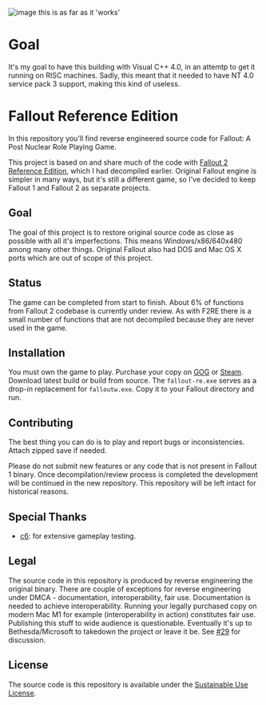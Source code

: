 ![image](https://github.com/user-attachments/assets/a47c8787-b861-43dd-969c-587796aadb9c)
this is as far as it 'works'

# Goal

It's my goal to have this building with Visual C++ 4.0, in an attemtp to get it running on RISC machines.
Sadly, this meant that it needed to have NT 4.0 service pack 3 support, making this kind of useless.

# Fallout Reference Edition

In this repository you'll find reverse engineered source code for Fallout: A Post Nuclear Role Playing Game.

This project is based on and share much of the code with [Fallout 2 Reference Edition](https://github.com/alexbatalov/fallout2-re), which I had decompiled earlier. Original Fallout engine is simpler in many ways, but it's still a different game, so I've decided to keep Fallout 1 and Fallout 2 as separate projects.

## Goal

The goal of this project is to restore original source code as close as possible with all it's imperfections. This means Windows/x86/640x480 among many other things. Original Fallout also had DOS and Mac OS X ports which are out of scope of this project.

## Status

The game can be completed from start to finish. About 6% of functions from Fallout 2 codebase is currently under review. As with F2RE there is a small number of functions that are not decompiled because they are never used in the game.

## Installation

You must own the game to play. Purchase your copy on [GOG](https://www.gog.com/game/fallout) or [Steam](https://store.steampowered.com/app/38400). Download latest build or build from source. The `fallout-re.exe` serves as a drop-in replacement for `falloutw.exe`. Copy it to your Fallout directory and run.

## Contributing

The best thing you can do is to play and report bugs or inconsistencies. Attach zipped save if needed.

Please do not submit new features or any code that is not present in Fallout 1 binary. Once decompilation/review process is completed the development will be continued in the new repository. This repository will be left intact for historical reasons.

## Special Thanks

- [c6](https://github.com/c6-dev): for extensive gameplay testing.

## Legal

The source code in this repository is produced by reverse engineering the original binary. There are couple of exceptions for reverse engineering under DMCA - documentation, interoperability, fair use. Documentation is needed to achieve interoperability. Running your legally purchased copy on modern Mac M1 for example (interoperability in action) constitutes fair use. Publishing this stuff to wide audience is questionable. Eventually it's up to Bethesda/Microsoft to takedown the project or leave it be. See [#29](https://github.com/alexbatalov/fallout2-re/issues/29) for discussion.

## License

The source code is this repository is available under the [Sustainable Use License](LICENSE.md).
